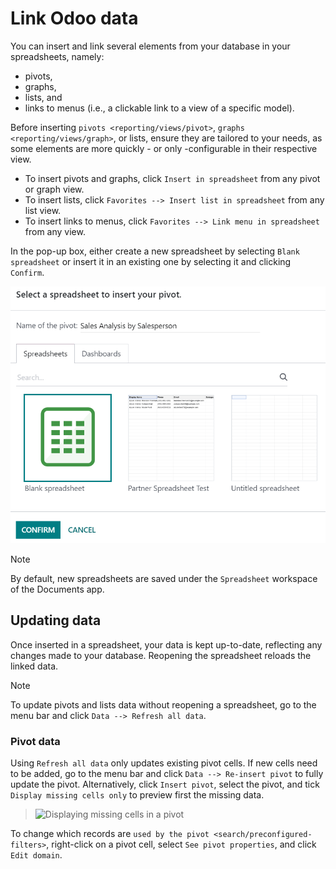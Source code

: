 # Link Odoo data

You can insert and link several elements from your database in your
spreadsheets, namely:

- pivots,
- graphs,
- lists, and
- links to menus (i.e., a clickable link to a view of a specific model).

Before inserting `pivots <reporting/views/pivot>`,
`graphs <reporting/views/graph>`, or lists, ensure they are tailored to
your needs, as some elements are more quickly - or only -configurable in
their respective view.

- To insert pivots and graphs, click `Insert in spreadsheet` from any
  pivot or graph view.
- To insert lists, click `Favorites --> Insert list in spreadsheet` from
  any list view.
- To insert links to menus, click
  `Favorites --> Link menu in spreadsheet` from any view.

In the pop-up box, either create a new spreadsheet by selecting
`Blank spreadsheet` or insert it in an existing one by selecting it and
clicking `Confirm`.

<img src="insert/insert-spreadsheet.png" class="align-center"
alt="Inserting a pivot in a spreadsheet" />

> [!NOTE]
> By default, new spreadsheets are saved under the `Spreadsheet`
> workspace of the Documents app.

## Updating data

Once inserted in a spreadsheet, your data is kept up-to-date, reflecting
any changes made to your database. Reopening the spreadsheet reloads the
linked data.

> [!NOTE]
> To update pivots and lists data without reopening a spreadsheet, go to
> the menu bar and click `Data --> Refresh all data`.

### Pivot data

Using `Refresh all data` only updates existing pivot cells. If new cells
need to be added, go to the menu bar and click
`Data --> Re-insert pivot` to fully update the pivot. Alternatively,
click `Insert pivot`, select the pivot, and tick `Display missing
cells only` to preview first the missing data.

> <img src="insert/missing-cells.png" class="align-center"
> alt="Displaying missing cells in a pivot" />

To change which records are
`used by the pivot <search/preconfigured-filters>`, right-click on a
pivot cell, select `See pivot properties`, and click `Edit domain`.
